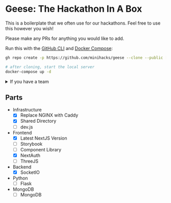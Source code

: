 # Geese: The Hackathon In A Box

This is a boilerplate that we often use for our hackathons. Feel free to use this however you wish!

Please make any PRs for anything you would like to add. 

Run this with the [GitHub CLI](https://cli.github.com/) and [Docker Compose](https://docs.docker.com/compose/):
```bash
gh repo create -p https://github.com/minihacks/geese --clone --public [name] 

# after cloning, start the local server
docker-compose up -d
```
<details>
<summary>If you have a team</summary>

You can add it to a team directly by replacing `minihacks/geese` with your team/project name below:
```bash
gh repo create -p https://github.com/minihacks/geese --clone --private minihacks/geese
```

To make the repo public, you can run
```bash
gh repo edit --visibility public 
```
</details>

## Parts
- Infrastructure
  - [x] Replace NGINX with Caddy
  - [x] Shared Directory
  - [ ] dev.js
- Frontend
  - [X] Latest NextJS Version
  - [ ] Storybook
  - [ ] Component Library
  - [x] NextAuth
  - [ ] ThreeJS
- Backend 
  - [X] SocketIO
- Python
  - [ ] Flask
- MongoDB
  - [ ] MongoDB
